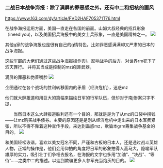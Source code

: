 ### 二战日本战争海报：除了满屏的罪恶感之外，还有中二和招核的画风
https://www.163.com/dy/article/FVD2HAF705371T76.html

在战争海报运用方面，美国一直走在各国的前面。山姆大叔经典的招兵形象（ineed you)，以及美国招兵海报中的美女士兵形象，一直是美国精神之一。
<img src="https://nimg.ws.126.net/?url=http%3A%2F%2Fdingyue.ws.126.net%2F2021%2F0103%2F442661cap00qmbrgy01roc000us00kec.png&thumbnail=650x2147483647&quality=80&type=jpg">

其他g家的战争海报也是很有自己的g情特色，比如罪恶感满满却又严肃的日本的战争海报。

这些军部的大佬们通过这些战争海报操作舆l，影响战争的后方，对世界rm犯下了滔天罪行。
并将其当成是控制的mz的舆l武器，

满屏的罪恶和伪善嘴脸
<img src="https://nimg.ws.126.net/?url=http%3A%2F%2Fdingyue.ws.126.net%2F2021%2F0103%2F6f63b528p00qmbrgy0153c000r700kxc.png&thumbnail=650x2147483647&quality=80&type=jpg">

企图通过在各个战场的胜利转移国内的矛盾（经济危机），迷惑mz

他们就大肆报道和用巨大的篇幅来描绘日军的行军队伍，但却对于南j惨案只字不提，

　　当然日本这么大肆报道胜利还有一个目的，那就是是为了从mz的口袋中捞钱——让mz购买战争债券。主要的原因还是是刚从经济危机中走出来的日本军费紧张，所以不得不靠着这种宣传手段，来达到蛊惑mz，欺骗本grm筹集战争基金的目的。
<img src="https://nimg.ws.126.net/?url=http%3A%2F%2Fdingyue.ws.126.net%2F2021%2F0103%2F7b0d94dfp00qmbrgy0129c001f500oxc.png&thumbnail=650x2147483647&quality=80&type=jpg">

和美国轻松诙谐，喜欢以美女冠名不同，严谨和古板的日本人，还是通过战斗英雄人物，正常的操作是，他们会用仰拍的角度将日军的形象拍得人高马大，隐喻军队雄厚的实力，吸引壮丁们争相去报名，在海报的文字也多用“加油”、“决战”、“等待”……之类中二的描述。以达到欺骗更多人参军充当炮灰的目的。
<img src="https://nimg.ws.126.net/?url=http%3A%2F%2Fdingyue.ws.126.net%2F2021%2F0103%2F092f8428p00qmbrgy01h0c000sf00jic.png&thumbnail=650x2147483647&quality=80&type=jpg">

